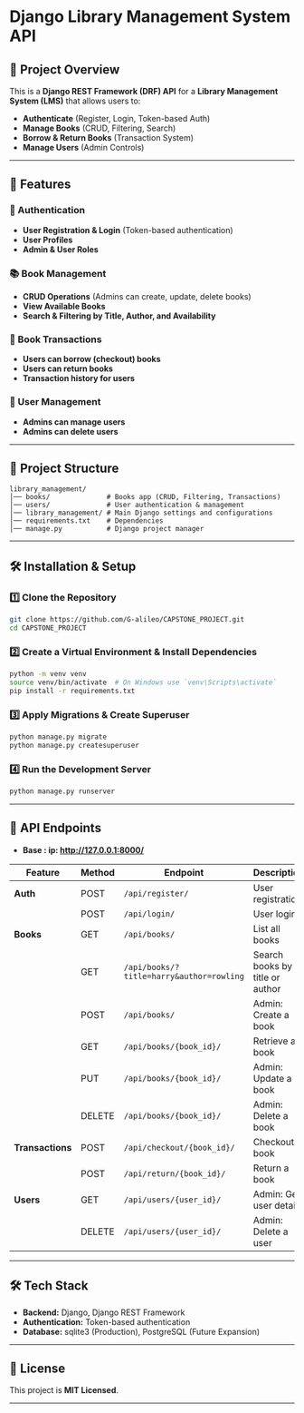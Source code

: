 # Django Library Management System API

## 📌 Project Overview

This is a **Django REST Framework (DRF) API** for a **Library Management System (LMS)** that allows users to:

- **Authenticate** (Register, Login, Token-based Auth)
- **Manage Books** (CRUD, Filtering, Search)
- **Borrow & Return Books** (Transaction System)
- **Manage Users** (Admin Controls)

---

## 🚀 Features

### 🔑 Authentication

- **User Registration & Login** (Token-based authentication)
- **User Profiles**
- **Admin & User Roles**

### 📚 Book Management

- **CRUD Operations** (Admins can create, update, delete books)
- **View Available Books**
- **Search & Filtering by Title, Author, and Availability**

### 📖 Book Transactions

- **Users can borrow (checkout) books**
- **Users can return books**
- **Transaction history for users**

### 👤 User Management

- **Admins can manage users**
- **Admins can delete users**

---

## 📂 Project Structure

```
library_management/
│── books/              # Books app (CRUD, Filtering, Transactions)
│── users/              # User authentication & management
│── library_management/ # Main Django settings and configurations
│── requirements.txt    # Dependencies
│── manage.py           # Django project manager
```

---

## 🛠 Installation & Setup

### 1️⃣ Clone the Repository

```bash
git clone https://github.com/G-alileo/CAPSTONE_PROJECT.git
cd CAPSTONE_PROJECT
```

### 2️⃣ Create a Virtual Environment & Install Dependencies

```bash
python -m venv venv
source venv/bin/activate  # On Windows use `venv\Scripts\activate`
pip install -r requirements.txt
```

### 3️⃣ Apply Migrations & Create Superuser

```bash
python manage.py migrate
python manage.py createsuperuser
```

### 4️⃣ Run the Development Server

```bash
python manage.py runserver
```

---

## 🔗 API Endpoints

- **Base : ip: http://127.0.0.1:8000/**

| Feature         | Method | Endpoint                     | Description |
|----------------|--------|-----------------------------|-------------|
| **Auth**       | POST   | `/api/register/`            | User registration |
|               | POST   | `/api/login/`               | User login |
| **Books**      | GET    | `/api/books/`               | List all books |
|               | GET    | `/api/books/?title=harry&author=rowling` | Search books by title or author |
|               | POST   | `/api/books/`               | Admin: Create a book |
|               | GET    | `/api/books/{book_id}/`     | Retrieve a book |
|               | PUT    | `/api/books/{book_id}/`     | Admin: Update a book |
|               | DELETE | `/api/books/{book_id}/`     | Admin: Delete a book |
| **Transactions** | POST  | `/api/checkout/{book_id}/` | Checkout a book |
|               | POST   | `/api/return/{book_id}/`    | Return a book |
| **Users**      | GET    | `/api/users/{user_id}/`    | Admin: Get user details |
|               | DELETE | `/api/users/{user_id}/`    | Admin: Delete a user |

---

## 🛠 Tech Stack

- **Backend:** Django, Django REST Framework
- **Authentication:** Token-based authentication
- **Database:** sqlite3 (Production), PostgreSQL (Future Expansion)

---

## 📄 License

This project is **MIT Licensed**.

---

##

